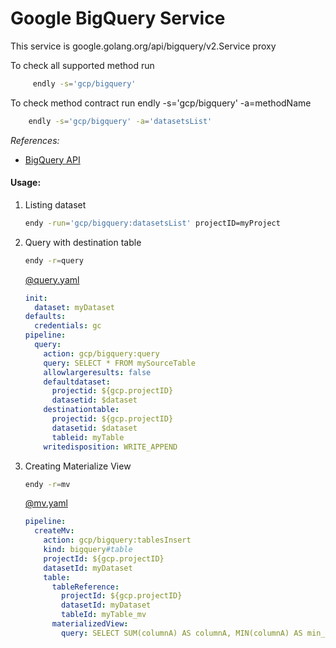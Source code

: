 # Google BigQuery Service 

This service is google.golang.org/api/bigquery/v2.Service proxy 

To check all supported method run
```bash
     endly -s='gcp/bigquery'
```

To check method contract run endly -s='gcp/bigquery' -a=methodName
```bash
    endly -s='gcp/bigquery' -a='datasetsList'

```

_References:_
- [BigQuery API](https://cloud.google.com/bigquery/docs/reference/rest/v2/)


#### Usage:

1. Listing dataset
    ```bash
    endy -run='gcp/bigquery:datasetsList' projectID=myProject
    ```
2. Query with destination table
    ```bash
    endy -r=query
    ```
    [@query.yaml](query.yaml)
    ```yaml
    init:
      dataset: myDataset
    defaults:
      credentials: gc
    pipeline:
      query:
        action: gcp/bigquery:query
        query: SELECT * FROM mySourceTable
        allowlargeresults: false
        defaultdataset:
          projectid: ${gcp.projectID}
          datasetid: $dataset
        destinationtable:
          projectid: ${gcp.projectID}
          datasetid: $dataset
          tableid: myTable
        writedisposition: WRITE_APPEND
    ```
3. Creating Materialize View
    ```bash
    endy -r=mv
    ```
    [@mv.yaml](mv.yaml)
    ```yaml
    pipeline:
      createMv:
        action: gcp/bigquery:tablesInsert
        kind: bigquery#table
        projectId: ${gcp.projectID}
        datasetId: myDataset
        table:
          tableReference:
            projectId: ${gcp.projectID}
            datasetId: myDataset
            tableId: myTable_mv
          materializedView:
            query: SELECT SUM(columnA) AS columnA, MIN(columnA) AS min_columnA FROM myTable
    ```

